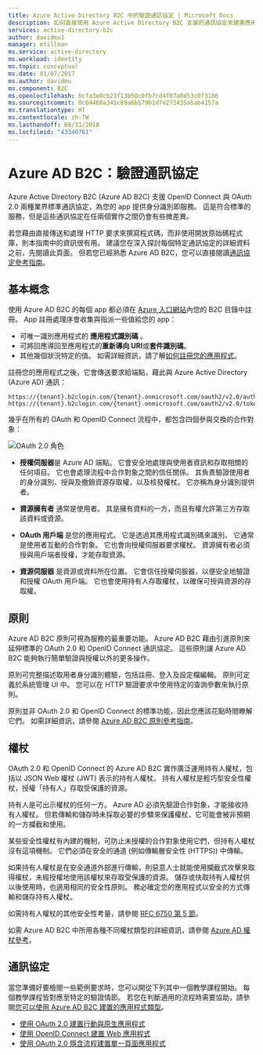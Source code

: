 ```yaml
---
title: Azure Active Directory B2C 中的驗證通訊協定 | Microsoft Docs
description: 如何直接使用 Azure Active Directory B2C 支援的通訊協定來建置應用程式。
services: active-directory-b2c
author: davidmu1
manager: mtillman
ms.service: active-directory
ms.workload: identity
ms.topic: conceptual
ms.date: 01/07/2017
ms.author: davidmu
ms.component: B2C
ms.openlocfilehash: 6cfa3e0cb23f13b50c0fb7cd4f07a8d53c0f3186
ms.sourcegitcommit: 0c64460a345c89a6b579b1d7e273435a5ab4157a
ms.translationtype: HT
ms.contentlocale: zh-TW
ms.lasthandoff: 08/31/2018
ms.locfileid: "43340761"
---
```

# <a name="azure-ad-b2c-authentication-protocols"></a>Azure AD B2C：驗證通訊協定
Azure Active Directory B2C (Azure AD B2C) 支援 OpenID Connect 與 OAuth 2.0 兩種業界標準通訊協定，為您的 app 提供身分識別即服務。 這是符合標準的服務，但是這些通訊協定在任兩個實作之間仍會有些微差異。 

若您藉由直接傳送和處理 HTTP 要求來撰寫程式碼，而非使用開放原始碼程式庫，則本指南中的資訊很有用。 建議您在深入探討每個特定通訊協定的詳細資料之前，先閱讀此頁面。 但若您已經熟悉 Azure AD B2C，您可以直接閱讀[通訊協定參考指南](#protocols)。

<!-- TODO: Need link to libraries above -->

## <a name="the-basics"></a>基本概念
使用 Azure AD B2C 的每個 app 都必須在 [Azure 入口網站](https://portal.azure.com)內您的 B2C 目錄中註冊。 App 註冊處理序會收集與指派一些值給您的 app：

* 可唯一識別應用程式的 **應用程式識別碼** 。
* 可將回應導回至應用程式的**重新導向 URI**或**套件識別碼**。
* 其他幾個狀況特定的值。 如需詳細資訊，請了解[如何註冊您的應用程式](active-directory-b2c-app-registration.md)。

註冊您的應用程式之後，它會傳送要求給端點，藉此與 Azure Active Directory (Azure AD) 通訊：

```
https://{tenant}.b2clogin.com/{tenant}.onmicrosoft.com/oauth2/v2.0/authorize
https://{tenant}.b2clogin.com/{tenant}.onmicrosoft.com/oauth2/v2.0/token
```

幾乎在所有的 OAuth 和 OpenID Connect 流程中，都包含四個參與交換的合作對象：

![OAuth 2.0 角色](./media/active-directory-b2c-reference-protocols/protocols_roles.png)

* **授權伺服器**是 Azure AD 端點。 它會安全地處理與使用者資訊和存取相關的任何項目。 它也會處理流程中合作對象之間的信任關係。 其負責驗證使用者的身分識別、授與及撤銷資源存取權，以及核發權杖。 它亦稱為身分識別提供者。

* **資源擁有者** 通常是使用者。 其是擁有資料的一方，而且有權允許第三方存取該資料或資源。

* **OAuth 用戶端** 是您的應用程式。 它是透過其應用程式識別碼來識別。 它通常是使用者互動的合作對象。 它也會向授權伺服器要求權杖。 資源擁有者必須授與用戶端者授權，才能存取資源。

* **資源伺服器** 是資源或資料所在位置。 它會信任授權伺服器，以便安全地驗證和授權 OAuth 用戶端。 它也會使用持有人存取權杖，以確保可授與資源的存取權。

## <a name="policies"></a>原則
Azure AD B2C 原則可視為服務的最重要功能。 Azure AD B2C 藉由引進原則來延伸標準的 OAuth 2.0 和 OpenID Connect 通訊協定。 這些原則讓 Azure AD B2C 能夠執行簡單驗證與授權以外的更多操作。 

原則可完整描述取用者身分識別體驗，包括註冊、登入及設定檔編輯。 原則可定義於系統管理 UI 中。 您可以在 HTTP 驗證要求中使用特定的查詢參數來執行原則。 

原則並非 OAuth 2.0 和 OpenID Connect 的標準功能，因此您應該花點時間瞭解它們。 如需詳細資訊，請參閱 [Azure AD B2C 原則參考指南](active-directory-b2c-reference-policies.md)。

## <a name="tokens"></a>權杖
OAuth 2.0 和 OpenID Connect 的 Azure AD B2C 實作廣泛運用持有人權杖，包括以 JSON Web 權杖 (JWT) 表示的持有人權杖。 持有人權杖是輕巧型安全性權杖，授權「持有人」存取受保護的資源。

持有人是可出示權杖的任何一方。 Azure AD 必須先驗證合作對象，才能接收持有人權杖。 但若傳輸和儲存時未採取必要的步驟來保護權杖，它可能會被非預期的一方攔截和使用。

某些安全性權杖有內建的機制，可防止未授權的合作對象使用它們，但持有人權杖沒有這項機制。 它們必須在安全的通道 (例如傳輸層安全性 (HTTPS)) 中傳輸。 

如果持有人權杖是在安全通道外部進行傳輸，則惡意人士就能使用攔截式攻擊來取得權杖，未經授權地使用該權杖來存取受保護的資源。 儲存或快取持有人權杖供以後使用時，也適用相同的安全性原則。 務必確定您的應用程式以安全的方式傳輸和儲存持有人權杖。

如需持有人權杖的其他安全性考量，請參閱 [RFC 6750 第 5 節](http://tools.ietf.org/html/rfc6750)。

如需 Azure AD B2C 中所用各種不同權杖類型的詳細資訊，請參閱 [Azure AD 權杖參考](active-directory-b2c-reference-tokens.md)。

## <a name="protocols"></a>通訊協定
當您準備好要檢閱一些範例要求時，您可以開從下列其中一個教學課程開始。 每個教學課程皆對應至特定的驗證情節。 若您在判斷適用的流程時需要協助，請參閱[您可以使用 Azure AD B2C 建置的應用程式類型](active-directory-b2c-apps.md)。

* [使用 OAuth 2.0 建置行動與原生應用程式](active-directory-b2c-reference-oauth-code.md)
* [使用 OpenID Connect 建置 Web 應用程式](active-directory-b2c-reference-oidc.md)
* [使用 OAuth 2.0 隱含流程建置單一頁面應用程式](active-directory-b2c-reference-spa.md)

